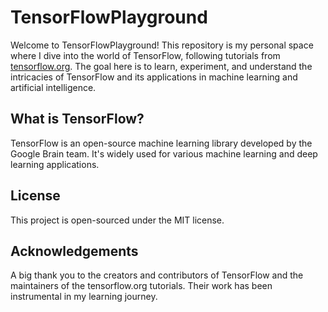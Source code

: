 # TensorFlowPlayground

Welcome to TensorFlowPlayground! This repository is my personal space where I dive into the world of TensorFlow, following tutorials from [tensorflow.org](https://www.tensorflow.org/tutorials/). The goal here is to learn, experiment, and understand the intricacies of TensorFlow and its applications in machine learning and artificial intelligence.

## What is TensorFlow?

TensorFlow is an open-source machine learning library developed by the Google Brain team. It's widely used for various machine learning and deep learning applications.

## License

This project is open-sourced under the MIT license.

## Acknowledgements

A big thank you to the creators and contributors of TensorFlow and the maintainers of the tensorflow.org tutorials. Their work has been instrumental in my learning journey.

